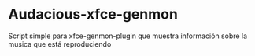 # Audacious-xfce-genmon
Script simple para xfce-genmon-plugin que muestra información sobre la musica que está reproduciendo 
